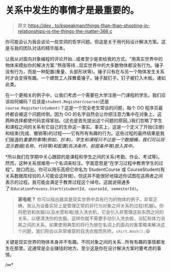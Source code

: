 # 关系中发生的事情才是最重要的。

> 原文:[https://dev . to/kspeakman/things-than-than-shooting-in-relationships-is-the-things-the-matter-366 c](https://dev.to/kspeakman/things-that-happen-in-relationships-are-the-things-that-matter-366c)

你可能会认为我会谈论一些空洞的哲学问题。但这是关于用代码设计解决方案。这是与我的团队对话的精华版本。

让我从对面向对象编程的评论开始...或者至少是卖给我的方式。"用真实世界中的物体来模拟你的解决方案."熬夜等待...现实世界中的大多数物体都没有行为。锤子没有行为，而是一种配置(重量、头部形状等)。锤子只有在与另一个物体发生关系时才会变得有趣。一个建筑工人挥舞着锤子。锤子敲钉子。钉子被钉入木板。诸如此类。

在一个更相关的例子中，让我们考虑一个需要在大学注册一门课程的学生。我们应该如何编码？应该是`student.Register(course)`还是`course.Register(student)`？这是一个完全老生常谈的问题，每个 OO 程序员最终都会被这个问题绊倒。因为 OO 的名字自然会让你把注意力集中在对象上。这两种选择都使代码变得笨拙。(这也是首先提出这个问题的原因。)我们忽略了学生和课程之间的关系有它自己的生命这一事实。事实上，这是一个定义了开始(注册)和结束(完成、撤销等)的过程——它有所有有趣的行为。这些过程的最终结果是我们报道的*重要的事情(例如，抄本)。学生和课程只不过是一个数据桶，我们可以将显示数据(名称、代码等)和配置(先决条件、前提条件等)放入其中。*

 *所以我们在学期中关心跟踪的是课程和学生之间的关系(考勤、作业、考试等)。然而，这种关系很难用一个名词来标注。字面意思是“在学习过程中教育学生的过程”。脱口而出。你可以用乐高把它命名为 StudentCourse 或 CourseStudent(有关系数据库经验的人可能会这样做)，但这并不能很好地描述你试图在这两者之间表示的过程。我可能会满足于教育过程这个绰号。这就说得通多了:`EducationProcess.Start(studentId, courseId, semesterId)`。

> **家电呢？**
> 你可以指出器具是现实世界中具有行为的物体的例子。非常正确，我认为设备实际上是管理正常的非行为对象之间关系的过程(机器)。你将肥皂和衣服(以及水管和电)放入洗衣机，它会引入并管理这些东西之间的关系，以便清洗你的衣服。这样你就不需要手动引入洗衣板、浴缸和体力消耗之间的关系。如果使用典型的将行为放在名词上的面向对象策略来解决这个问题，我们将会以非常难穿的自洗衣服而告终。`shirt.Wash();`😆

关键是现实世界的物体本身并不有趣。不同对象之间的关系...所有有趣的事情都发生在那里。这通常是企业赚钱的地方。至少这是你在设计解决方案时要考虑的事情。

/∞*